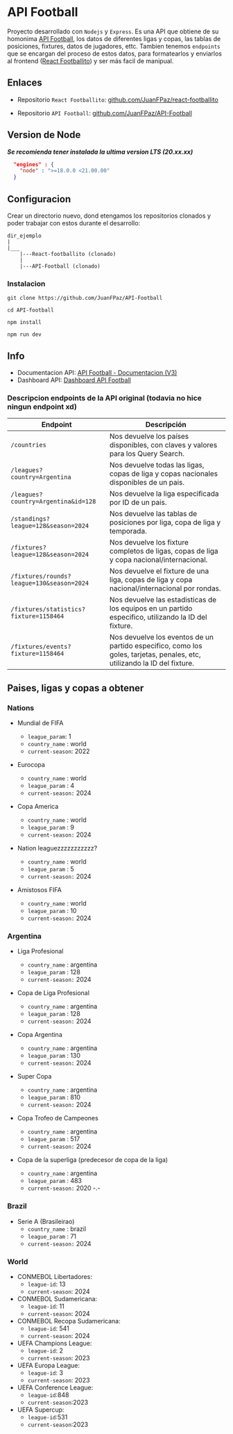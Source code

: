 # API Football

Proyecto desarrollado con `Nodejs` y `Express`. Es una API que obtiene de su homonima [API Football](https://www.api-football.com/documentation-v3), los datos de diferentes ligas y copas, las tablas de posiciones, fixtures, datos de jugadores, ettc. Tambien tenemos `endpoints` que se encargan del proceso de estos datos, para formatearlos y enviarlos al frontend ([React Footballito](https://github.com/JuanFPaz/react-footballito)) y ser más facil de manipual.

## Enlaces

- Repositorio `React Footballito`: [github.com/JuanFPaz/react-footballito](https://github.com/JuanFPaz/react-footballito)

- Repositorio `API Football`: [github.com/JuanFPaz/API-Football](https://github.com/JuanFPaz/API-Football)

## Version de Node

**_Se recomienda tener instalada la ultima version LTS (20.xx.xx)_**

```json
  "engines" : {
    "node" : ">=18.0.0 <21.00.00"
  }
```

## Configuracion

Crear un directorio nuevo, dond etengamos los repositorios clonados y poder trabajar con estos durante el desarrollo:

```
dir_ejemplo
|
|___
    |---React-footballito (clonado)
    |
    |---API-Football (clonado)
```

### Instalacion

`git clone https://github.com/JuanFPaz/API-Football`

`cd API-football`

`npm install`

`npm run dev`

## Info

- Documentacion API: [API Football - Documentacion (V3)](https://www.api-football.com/documentation-v3)
- Dashboard API: [Dashboard API Football](https://dashboard.api-football.com/)

### Descripcion endpoints de la API original (todavia no hice ningun endpoint xd)

| Endpoint                                  | Descripción                                                                                                              |
| ----------------------------------------- | ------------------------------------------------------------------------------------------------------------------------ |
| `/countries`                              | Nos devuelve los países disponibles, con claves y valores para los Query Search.                                         |
| `/leagues?country=Argentina`              | Nos devuelve todas las ligas, copas de liga y copas nacionales disponibles de un pais.                                   |
| `/leagues?country=Argentina&id=128`              | Nos devuelve la liga especificada por ID de un pais.                                   |
| `/standings?league=128&season=2024`       | Nos devuelve las tablas de posiciones por liga, copa de liga y temporada.                                                |
| `/fixtures?league=128&season=2024`        | Nos devuelve los fixture completos de ligas, copas de liga y copa nacional/internacional.                                |
| `/fixtures/rounds?league=130&season=2024` | Nos devuelve el fixture de una liga, copas de liga y copa nacional/internacional por rondas.                             |
| `/fixtures/statistics?fixture=1158464`    | Nos devuelve las estadisticas de los equipos en un partido especifico, utilizando la ID del fixture.                     |
| `/fixtures/events?fixture=1158464`        | Nos devuelve los eventos de un partido especifico, como los goles, tarjetas, penales, etc, utilizando la ID del fixture. |

## Paises, ligas y copas a obtener

### Nations

- Mundial de FIFA
  - `league_param`: 1
  - `country_name` : world
  - `current-season`: 2022
- Eurocopa
  - `country_name` : world
  - `league_param` : 4
  - `current-season:` 2024

- Copa America
  - `country_name` : world
  - `league_param` : 9
  - `current-season:` 2024

- Nation leaguezzzzzzzzzzz?
  - `country_name` : world
  - `league_param` : 5
  - `current-season:` 2024

- Amistosos FIFA
  - `country_name` : world
  - `league_param` : 10
  - `current-season:` 2024

### Argentina

- Liga Profesional
  - `country_name` : argentina
  - `league_param` : 128
  - `current-season:` 2024

- Copa de Liga Profesional
  - `country_name` : argentina
  - `league_param` : 128
  - `current-season:` 2024

- Copa Argentina
  - `country_name` : argentina
  - `league_param` : 130
  - `current-season:` 2024

- Super Copa
  - `country_name` : argentina
  - `league_param` : 810
  - `current-season:` 2024

- Copa Trofeo de Campeones
  - `country_name` : argentina
  - `league_param` : 517
  - `current-season:` 2024
  
- Copa de la superliga (predecesor de copa de la liga)
  - `country_name` : argentina
  - `league_param` : 483
  - `current-season:` 2020 -.-


### Brazil

- Serie A (Brasileirao)
  - `country_name` : brazil
  - `league_param` : 71
  - `current-season:` 2024
<!--   
- Primera Nacional
  - `league_id`: 129
  - `current-season`: 2024
- Primera B Netropolitana:
  - `league_id`: 131,
  - `current-season`: 2024
- Primera C:
  - `league_id`: 132
  - `current-season`: 2024 -->

### World

- CONMEBOL Libertadores:
  - `league-id`: 13
  - `current-season`: 2024
- CONMEBOL Sudamericana:
  - `league-id`: 11
  - `current-season`: 2024
- CONMEBOL Recopa Sudamericana:
  - `league-id`: 541
  - `current-season`: 2024
- UEFA Champions League:
  - `league-id`: 2
  - `current-season`: 2023
- UEFA Europa League:
  - `league-id`: 3
  - `current-season`: 2023
- UEFA Conference League:
  - `league-id`:848
  - `current-season`:2023
- UEFA Supercup:
  - `league-id`:531
  - `current-season`:2023
